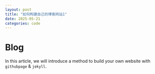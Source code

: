 ```yaml
---
layout: post
title: "如何构建自己的博客网站1"
date: 2025-05-21
categories: code
---
```


# Blog
In this article, we will introduce a method to build your own website with `githubpage` & `jekyll`.

